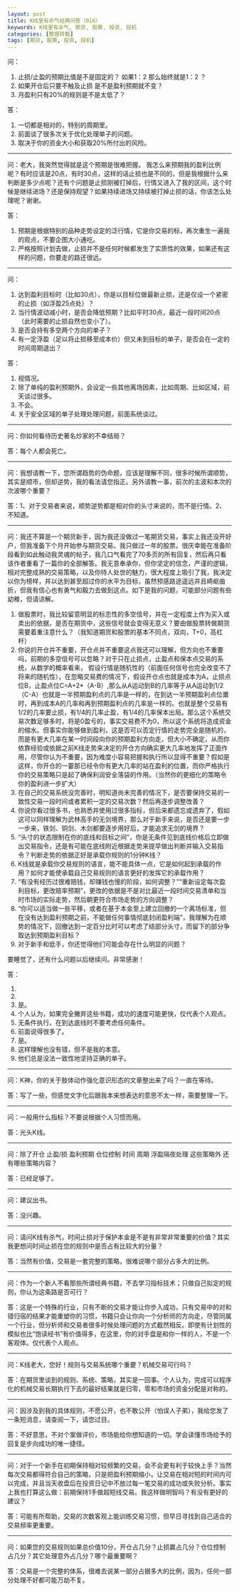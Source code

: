 ```yaml
---
layout: post
title: K线里有杀气经典问答（016）
keywords: K线里有杀气, 期货, 股票, 投资, 投机
categories: [整理转载]
tags: [期货, 股票, 投资, 投机]
---
```

问：

1.	止损/止盈的预期比值是不是固定的？ 如果1：2  那么始终就是1：2 ？ 
2.	如果开仓后只要不触及止损 是不是盈利预期就不变？
3.	月盈利只有20%的规则是不是太低了？

答：

1.	一切都是相对的，特别的周期里。
2.	前面谈了很多次关于优化处理单子的问题。
3.	取决于你的资金大小和获取20%所付出的风险。

* * *

问：老大，我突然觉得就是这个预期是很难把握。 我怎么来预期我的盈利比例呢？有时应该是20点，有时30点，这样的话止损也是不同的，但是我根据什么来判断是多少点呢？还有个问题是止损刚被打掉后，行情又进入了我的区间，这个时候是继续进场？还是保持观望？如果持续进场又持续被打掉止损的话，你该怎么处理呢？谢谢。

答：

1.	预期是根据特别的品种走势设定的泛行情，它是你交易的标，再次重生一遍我的观点，不要企图大小通吃。
2.	严格按照计划去做，止损并不是任何时候都发生了实质性的效果，如果还有这样的问题，你要走的路还很远。
<!-- more -->
* * *

问：

1.	达到盈利目标时（比如30点），你是以目标位做最新止损，还是仅设一个紧密的止损（如浮盈25点处）？
2.	当行情波动减小时，是否会降低预期？比如平时30点，最近一段时间20点（此时需要的止损自然也变小了）。
3.	是否会持有多空两个方向的单子？
4.	有一定浮盈（足以将止损移至成本价）但又未到目标的单子，是否会在一定的时间周期退出？

答：

1.	视情况。
2.	除了单纯的盈利预期外，会设定一些其他离场因素，比如周期、比如区域，前天谈过很多。
3.	不会。
4.	关于安全区域的单子处理处理问题，前面系统谈过。

* * *

问：你如何看待历史著名炒家的不幸结局？

答：每个人都会死亡。

* * *

问：我想请教一下，您所谓趋势的伪命题，应该是理解不同，很多时候所谓顺势，其实是顺市，但却逆势，我的看法请您指正。另外请教一事，前次的主波和本次的次波哪个重要？

答：1、对于交易者来说，顺势逆势都是相对你的头寸来说的，而不是行情。2、不知道。

* * *

问：我还不算是一个期货新手，因为我还没做过一笔期货交易，事实上我还没开好户，但我准备下个月开始参与期货交易。我只做过一年的股票。很庆幸能在准备阶段看到如此触动我灵魂的帖子，我几口气看完了70多页的所有回复，然后再只看该作者重看了一篇你的全部解答。我无意奉承你，但你坚定的信念，严谨的逻辑，相对完整成熟的交易策略，以及你待人处世的魅力，很大程度上吸引了我，我决定以你为榜样，并以达到甚至超过你的水平为目标，虽然预感路途遥远并且崎岖曲折，但我有信心也有勇气和毅力去做到这点。如下是我的问题，可能部分问题有些幼稚，但请谅解。

1.	做股票时，我比较留意明显的标志性的多空信号，并在一定程度上作为买入或卖出的依据，是否在期货中，这些信号就会变得无意义？要由做股票转做期货需要着重注意什么？（我知道期货和股票的基本不同点，双向，T+0，高杠杆）
2.	你说的开仓并不重要，开仓点并不重要这点我还可以理解，但方向也不重要吗，前期的多空信号可以忽略？对于只在止损点，止盈点和保本点交易的系统，从数学的概率看来， 假设行情是随机性的（前面任何信号也完全改变不了将来的随机性），在忽略交易费的情况下，假设开仓点也就是成本为A，止损点位B，止盈点位C=A+2*（A-B）,那么从A运动到B的几率等于从A运动到1/2（C-A）也就是一半预期盈利点的几率是一样的，在到达一半预期盈利点位置时，再到成本A的几率和再到预期盈利点的几率是一样的。也就是整个交易有1/2的几率要止损，有1/4的几率止盈，有1/4的几率保本出局。那么这个系统交易次数足够多时，将是0盈亏的，事实交易费不为0，所以这个系统将造成资金的缩水。但事实你能够做到盈利，这是否可以否定行情的走势完全是随机的，而是有更大几率在某一时间段向你的预期盈利方向走，但大小不确定，从而你依靠经验或依据之前K线走势来决定的开仓方向确实更大几率地发挥了正面作用，尽管你认为不重要，因为难度小容易把握和执行所以显得不重要？假如是这样，你开仓的一霎那已经令你有更大几率的站在盈利的位置，而你严格执行你的交易策略只是起了确保利润安全落袋的作用。（当然你的更细化的策略令你的盈利进一步扩大）
3.	在自己的交易系统没完善时，明知道尚未完善的情况下，是否要保持交易的一致性交易一段时间或者累积一定的交易次数？然后再逐步调整改善？
4.	你说你看过很多书，也熟悉并使用过很多指标，但后来都遗忘或遗弃了，假如这可以同样理解为武林高手的无剑境界，那么对于新手来说，是否还是要一步一步来，铁剑、铜剑、木剑都要逐步用好后，才能追求无剑的境界？
5.	“头寸的状态限制在你的底线和目标之间”，你是无条件见到底线价格后立即做出交易指令，还是有可能在底线附近根据走势来提早做出判断并输入交易指令？判断走势的依据正好是承载你规则的1分钟K线？
6.	K线就是承载你交易规则的语言，能不能具体一点，它是如何起到承载的作用？如何才能使承载自己交易规则的语言更好的发挥它的承载作用？
7.	“有没有经历过很难赔钱，却赚钱也慢的阶段，如何调整？”“重新设定每次盈利目标，更改赔率预期”，更改的依据是不是对比最近一段时间交易清单和当时市场的实际走势，然后朝更符合市场走势的方向调整？
8.	“你可以适当做一些平移，或者在基于本金至上建立回撤的一个离场标准，但在没有达到盈利预期之前，不能做任何事情彻底封闭盈利端”，我理解为在顺势的情况下，回撤达到一定百分比时可以考虑了结部分头寸，而留下的部分争取达到预期盈利目标？
9.	对于新手和低手，你还觉得他们可能会存在什么明显的问题？

要睡觉了，还有什么问题以后继续问。非常感谢！

答：

1.	
2.	
3.	是。
4.	个人认为，如果完全撇弃这些书籍，成功的速度可能更快，仅代表个人观点。
5.	无条件执行，在到达底线时不要考虑任何条件。
6.	前面说得很多了。
7.	是。
8.	这样理解也没有错，但不是我的本意。
9.	他们总是没法一致性地坚持正确的单子。

* * *

问：K神，你的关于肢体动作强化意识形态的文章整出来了吗？一直在等待。

答：写了一些，但感觉文字化后跟我本来想表达的意思不太一样，需要整理一下。

* * *

问：一般用什么指标？不要说根据个人习惯而用。

答：光头K线。

* * *

问：除了开仓  止盈/损  盈利预期 仓位控制  时间 周期 浮盈隔夜处理 这些策略外 还有哪些策略内容？

答：已经足够了。

* * *

问：建议出书。

答：没兴趣。

* * *

问：请问K线有杀气，时间止损对于保护本金是不是有非常非常重要的价值？其实我更想问时间止损在您的规则中是否占有比较大的分量？

答：当然有价值，交易是一套完整的策略，很难说哪个部分占多大的比例。

* * *

问：作为一个新人不看那些所谓经典书籍，不去学习指标技术；只做自己拟定的规则，你认为这条路是否可行？

答：这是一个特殊的行业，只有不断的交易才能让你步入成功，只有交易中的对和错归宿的结果才能重塑你的习惯，书籍只会让你向一个分析师的方向走，尽管同属一个行业，但分析师和交易者很多时候处理问题的方式截然相反。即使有计划性的模拟也比“饱读经书”有价值得多，在这里，你的对手盘是和你一样的人，不是一个客观体。仅代表个人观点。

* * *

问：K线老大，您好！规则与交易系统哪个重要？机械交易可行吗？

答：在期货里谈到的规则、系统、策略，其实是一回事。个人认为，完成可以程序化的机械交易长期执行下去的最好结果就是归零，零和市场的资金分配是对称的。

* * *

问：因涉及到我的具体规则，不愿公开，也不敢公开（怕误人子弟），我给您发了一条短消息，请查阅一下，请您过目。

答：不好意思，不对个案做评价，市场能给你想知道的一切。学会读懂市场给予的回复是步向成功的唯一捷径。

* * *

问：对于一个新手在初期保持相对较频繁的交易，会不会更有利于较快上手？当然每次交易都得符合自己的策略，只是把盈利预期缩小，让交易在相对短的时间内可以完成，并且当天收盘后在投资日记中不放过每一笔交易的成功或失败分析。事实上我也打算这么做：前期保持1手做超短线交易。我这样做明智吗？有没有更好的建议？

答：可能有所帮助，交易的次数客观上能训练交易习惯，但早日寻找到自己适合的交易频率更重要。

* * *

问：如果您的交易规则如果总价值10分，开仓占几分？止损赢占几分？仓位控制占几分？其它处理意外占几分？哪个最重要啊？

答：交易是一个完整的体系，很难去说某一部分占据多大的比例，因为，任何一部分处理不好都可能万劫不复。